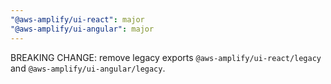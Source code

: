 ```yaml
---
"@aws-amplify/ui-react": major
"@aws-amplify/ui-angular": major
---
```


BREAKING CHANGE: remove legacy exports `@aws-amplify/ui-react/legacy` and `@aws-amplify/ui-angular/legacy`.
